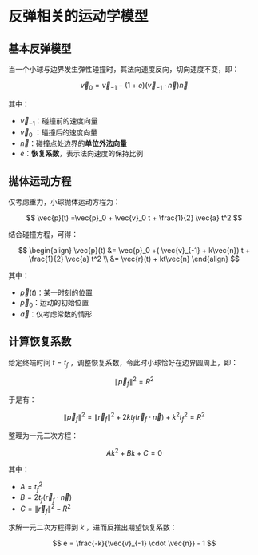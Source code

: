 # 反弹相关的运动学模型

## 基本反弹模型

当一个小球与边界发生弹性碰撞时，其法向速度反向，切向速度不变，即：

$$
\vec{v}_0 = \vec{v}_{-1} - (1 + e)(\vec{v}_{-1} \cdot \vec{n}) \vec{n}
$$

其中：

- $\vec{v}_{-1}$​：碰撞前的速度向量
- $\vec{v}_{0}$ ：碰撞后的速度向量
- $\vec{n}$：碰撞点处边界的**单位外法向量**
- $e$​：**恢复系数**，表示法向速度的保持比例

## 抛体运动方程

仅考虑重力，小球抛体运动方程为：

$$
\vec{p}(t) =\vec{p}_0 + \vec{v}_0 t + \frac{1}{2} \vec{a} t^2
$$

结合碰撞方程，可得：

$$
\begin{align}
\vec{p}(t) 
&= \vec{p}_0 +( \vec{v}_{-1} + k\vec{n}) t + \frac{1}{2} \vec{a} t^2 \\
&= \vec{r}(t) + kt\vec{n}
\end{align}
$$

其中：

- $\vec{p}(t)$：某一时刻的位置
-  $\vec{p}_{0}$​ ：运动的初始位置
- $\vec{a}$：仅考虑常数的情形

## 计算恢复系数

给定终端时间 $t = t_f$ ，调整恢复系数，令此时小球恰好在边界圆周上，即：

$$
\left\| \vec{p}_f \right\|^2 = R^2
$$

于是有：

$$
\left\| \vec{p}_f \right\|^2 = \left\| \vec{r}_f \right\|^2 + 2kt_f (\vec{r}_f\cdot\vec{n}) + k^2t_f^2 = R^2
$$

整理为一元二次方程：

$$
A k^2 + B k + C = 0
$$

其中：

- $A = t_f^2$
- $B = 2t_f (\vec{r}_f \cdot \vec{n})$
- $C = \|\vec{r}_f\|^2 - R^2$

求解一元二次方程得到 $k$ ，进而反推出期望恢复系数：

$$
e = \frac{-k}{\vec{v}_{-1} \cdot \vec{n}} - 1
$$